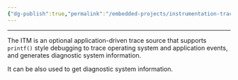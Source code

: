 ```yaml
---
{"dg-publish":true,"permalink":"/embedded-projects/instrumentation-trace-macrocell-unit-itm/"}
---
```


---

The ITM is an optional application-driven trace source that supports `printf()` style debugging to trace operating system and application events, and generates diagnostic system information.

It can be also used to get diagnostic system information.